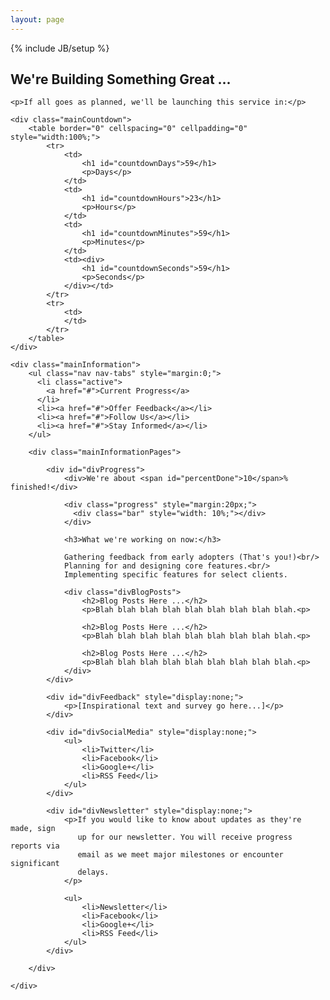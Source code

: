 ```yaml
---
layout: page
---
```

{% include JB/setup %}

<div class="mainContent">
	<h2>We're Building Something Great ...</h2>
	
	<p>If all goes as planned, we'll be launching this service in:</p>
	
	<div class="mainCountdown">
		<table border="0" cellspacing="0" cellpadding="0" style="width:100%;">
			<tr>
				<td>
					<h1 id="countdownDays">59</h1>
					<p>Days</p>
				</td>
				<td>
					<h1 id="countdownHours">23</h1>
					<p>Hours</p>
				</td>
				<td>
					<h1 id="countdownMinutes">59</h1>
					<p>Minutes</p>
				</td>
				<td><div>
					<h1 id="countdownSeconds">59</h1>
					<p>Seconds</p>
				</div></td>
			</tr>
			<tr>
				<td>
				</td>
			</tr>
		</table>
	</div>

	<div class="mainInformation">
		<ul class="nav nav-tabs" style="margin:0;">
		  <li class="active">
			<a href="#">Current Progress</a>
		  </li>
		  <li><a href="#">Offer Feedback</a></li>
		  <li><a href="#">Follow Us</a></li>
		  <li><a href="#">Stay Informed</a></li>
		</ul>
		
		<div class="mainInformationPages">
		
			<div id="divProgress">
				<div>We're about <span id="percentDone">10</span>% finished!</div>

				<div class="progress" style="margin:20px;">
				  <div class="bar" style="width: 10%;"></div>
				</div>

				<h3>What we're working on now:</h3>
			
				Gathering feedback from early adopters (That's you!)<br/>
				Planning for and designing core features.<br/>
				Implementing specific features for select clients.
			
				<div class="divBlogPosts">
					<h2>Blog Posts Here ...</h2>
					<p>Blah blah blah blah blah blah blah blah blah.<p>
				
					<h2>Blog Posts Here ...</h2>
					<p>Blah blah blah blah blah blah blah blah blah.<p>
				
					<h2>Blog Posts Here ...</h2>
					<p>Blah blah blah blah blah blah blah blah blah.<p>
				</div>
			</div>
		
			<div id="divFeedback" style="display:none;">
				<p>[Inspirational text and survey go here...]</p>
			</div>
		
			<div id="divSocialMedia" style="display:none;">
				<ul>
					<li>Twitter</li>
					<li>Facebook</li>
					<li>Google+</li>
					<li>RSS Feed</li>
				</ul>
			</div>
		
			<div id="divNewsletter" style="display:none;">
				<p>If you would like to know about updates as they're made, sign
				   up for our newsletter. You will receive progress reports via
				   email as we meet major milestones or encounter significant 
				   delays.
				</p>
			
				<ul>
					<li>Newsletter</li>
					<li>Facebook</li>
					<li>Google+</li>
					<li>RSS Feed</li>
				</ul>
			</div>
		
		</div>
		
	</div>

</div>	
